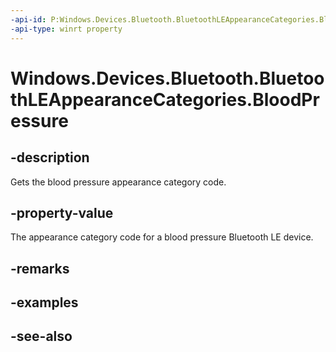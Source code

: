 ----api-id: P:Windows.Devices.Bluetooth.BluetoothLEAppearanceCategories.BloodPressure
-api-type: winrt property
---<!-- Property syntaxpublic ushort BloodPressure { get; }--># Windows.Devices.Bluetooth.BluetoothLEAppearanceCategories.BloodPressure## -descriptionGets the blood pressure appearance category code.## -property-valueThe appearance category code for a blood pressure Bluetooth LE device.## -remarks## -examples## -see-also